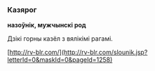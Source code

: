 ### Казярог
**назоўнік, мужчынскі род**

Дзікі горны казёл з вялікімі рагамі.

<a rel="author">[http://rv-blr.com/](http://rv-blr.com/slounik.jsp?letterId=0&maskId=0&pageId=1258)</a>
